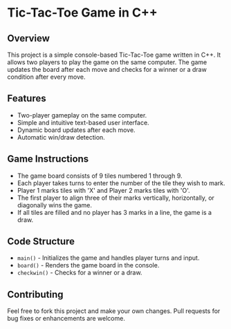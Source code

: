 # Tic-Tac-Toe Game in C++

## Overview
This project is a simple console-based Tic-Tac-Toe game written in C++. It allows two players to play the game on the same computer. The game updates the board after each move and checks for a winner or a draw condition after every move.

## Features
- Two-player gameplay on the same computer.
- Simple and intuitive text-based user interface.
- Dynamic board updates after each move.
- Automatic win/draw detection.

## Game Instructions
- The game board consists of 9 tiles numbered 1 through 9.
- Each player takes turns to enter the number of the tile they wish to mark.
- Player 1 marks tiles with 'X' and Player 2 marks tiles with 'O'.
- The first player to align three of their marks vertically, horizontally, or diagonally wins the game.
- If all tiles are filled and no player has 3 marks in a line, the game is a draw.

## Code Structure
- `main()` - Initializes the game and handles player turns and input.
- `board()` - Renders the game board in the console.
- `checkwin()` - Checks for a winner or a draw.

## Contributing
Feel free to fork this project and make your own changes. Pull requests for bug fixes or enhancements are welcome.

